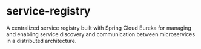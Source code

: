 # service-registry
A centralized service registry built with Spring Cloud Eureka for managing and enabling service discovery and communication between microservices in a distributed architecture.
